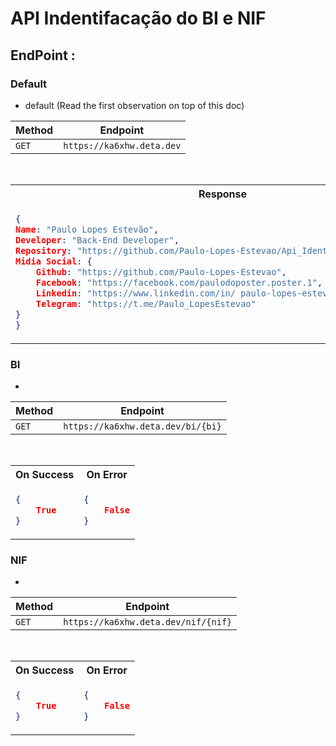 # API Indentifacação do BI e NIF

## EndPoint : 

### **Default**

- default (Read the first observation on top of this doc)

|Method|Endpoint        |
|------|----------------|
|`GET` |`https://ka6xhw.deta.dev`|

<br>

<table>
<tr>
<th>Response</th>
</tr>
<tr>
<td>

```json
{
Name: "Paulo Lopes Estevão",
Developer: "Back-End Developer",
Repository: "https://github.com/Paulo-Lopes-Estevao/Api_Identity",
Midia Social: {
    Github: "https://github.com/Paulo-Lopes-Estevao",
    Facebook: "https://facebook.com/paulodoposter.poster.1",
    Linkedin: "https://www.linkedin.com/in/ paulo-lopes-estev%C3%A3o-7a70881b4/",
    Telegram: "https://t.me/Paulo_LopesEstevao"
}
}
```
</td>
</tr>
</table>

### **BI**

- 

|Method|Endpoint        |
|------|----------------|
|`GET` |`https://ka6xhw.deta.dev/bi/{bi}`|

<br>

<table>
<tr>
<th>On Success</th>
<th>On Error</th>
</tr>
<tr>
<td>

```json
{
    True
}

```
</td>
<td>

```json
{
    False
}

```
</td>
</tr>
</table>


### **NIF**

- 

|Method|Endpoint        |
|------|----------------|
|`GET` |`https://ka6xhw.deta.dev/nif/{nif}`|

<br>

<table>
<tr>
<th>On Success</th>
<th>On Error</th>
</tr>
<tr>
<td>

```json
{
    True
}
```
</td>
<td>

```json
{
    False
}

```
</td>
</tr>
</table>